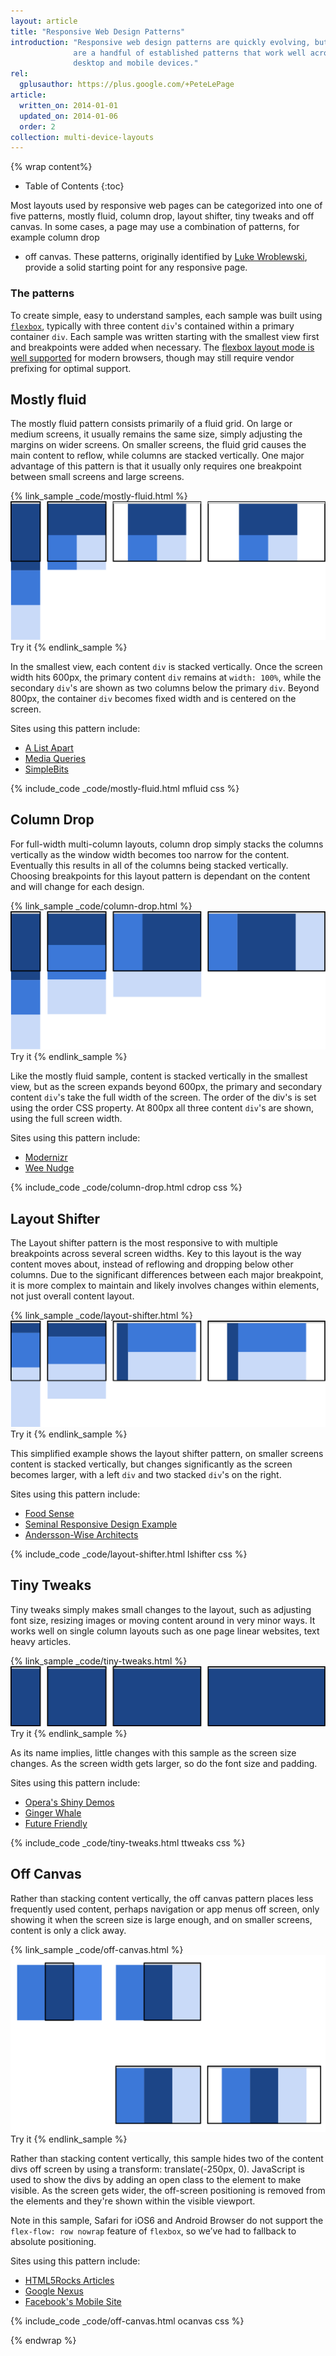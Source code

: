 ```yaml
---
layout: article
title: "Responsive Web Design Patterns"
introduction: "Responsive web design patterns are quickly evolving, but there
              are a handful of established patterns that work well across the 
              desktop and mobile devices."
rel:
  gplusauthor: https://plus.google.com/+PeteLePage
article:
  written_on: 2014-01-01
  updated_on: 2014-01-06
  order: 2
collection: multi-device-layouts
---
```


{% wrap content%}

* Table of Contents
{:toc}

Most layouts used by responsive web pages can be categorized into one of five 
patterns, mostly fluid, column drop, layout shifter, tiny tweaks and off canvas. 
In some cases, a page may use a combination of patterns, for example column drop 
+ off canvas.  These patterns, originally identified by [Luke 
Wroblewski](http://www.lukew.com/ff/entry.asp?1514), provide a solid starting 
point for any responsive page.

### The patterns

To create simple, easy to understand samples, each sample was built using 
[`flexbox`](https://developer.mozilla.org/en-US/docs/Web/Guide/CSS/Flexible_boxes), 
typically with three content `div`'s contained within a primary container `div`. 
 Each sample was written starting with the smallest view first and breakpoints 
were added when necessary.  The [flexbox layout mode is well 
supported](http://caniuse.com/#search=flexbox) for modern browsers, though may 
still require vendor prefixing for optimal support. 

## Mostly fluid

The mostly fluid pattern consists primarily of a fluid grid.  On large or medium 
screens, it usually remains the same size, simply adjusting the margins on wider 
screens.  On smaller screens, the fluid grid causes the main content to reflow, 
while columns are stacked vertically.  One major advantage of this pattern is 
that it usually only requires one breakpoint between small screens and large 
screens.

{% link_sample _code/mostly-fluid.html %}
  <img src="imgs/mostly-fluid.svg" />
  Try it
{% endlink_sample %}

In the smallest view, each content `div` is stacked vertically.  Once the screen 
width hits 600px, the primary content `div` remains at `width: 100%`, while the 
secondary `div`'s are shown as two columns below the primary `div`.  Beyond 
800px, the container `div` becomes fixed width and is centered on the screen.

Sites using this pattern include:

 * [A List Apart](http://mediaqueri.es/ala/)
 * [Media Queries](http://mediaqueri.es/)
 * [SimpleBits](http://simplebits.com/)


{% include_code _code/mostly-fluid.html mfluid css %}

## Column Drop

For full-width multi-column layouts, column drop simply stacks the columns 
vertically as the window width becomes too narrow for the content.  Eventually 
this results in all of the columns being stacked vertically.  Choosing 
breakpoints for this layout pattern is dependant on the content and will change 
for each design.

{% link_sample _code/column-drop.html %}
  <img src="imgs/column-drop.svg" />
  Try it
{% endlink_sample %}

Like the mostly fluid sample, content is stacked vertically in the smallest 
view, but as the screen expands beyond 600px, the primary and secondary content 
`div`'s take the full width of the screen.  The order of the div's is set using 
the order CSS property.  At 800px all three content `div`'s are shown, using the 
full screen width.  

Sites using this pattern include:

 * [Modernizr](http://modernizr.com/)
 * [Wee Nudge](http://weenudge.com/)

{% include_code _code/column-drop.html cdrop css %}

## Layout Shifter

The Layout shifter pattern is the most responsive to with multiple breakpoints 
across several screen widths.  Key to this layout is the way content moves 
about, instead of reflowing and dropping below other columns.  Due to the 
significant differences between each major breakpoint, it is more complex to 
maintain and likely involves changes within elements, not just overall content 
layout.

{% link_sample _code/layout-shifter.html %}
  <img src="imgs/layout-shifter.svg" />
  Try it
{% endlink_sample %}

This simplified example shows the layout shifter pattern, on smaller screens 
content is stacked vertically, but changes significantly as the screen becomes 
larger, with a left `div` and two stacked `div`'s on the right.

Sites using this pattern include:

 * [Food Sense](http://foodsense.is/)
 * [Seminal Responsive Design 
  Example](http://alistapart.com/d/responsive-web-design/ex/ex-site-FINAL.html)
 * [Andersson-Wise Architects](http://www.anderssonwise.com/)

{% include_code _code/layout-shifter.html lshifter css %}

## Tiny Tweaks

Tiny tweaks simply makes small changes to the layout, such as adjusting font 
size, resizing images or moving content around in very minor ways.  It works 
well on single column layouts such as one page linear websites, text heavy 
articles.

{% link_sample _code/tiny-tweaks.html %}
  <img src="imgs/tiny-tweaks.svg" />
  Try it
{% endlink_sample %}

As its name implies, little changes with this sample as the screen size changes. 
 As the screen width gets larger, so do the font size and padding.

Sites using this pattern include:

 * [Opera's Shiny Demos](http://shinydemos.com/)
 * [Ginger Whale](http://gingerwhale.com/)
 * [Future Friendly](http://futurefriendlyweb.com/)

{% include_code _code/tiny-tweaks.html ttweaks css %}

## Off Canvas

Rather than stacking content vertically, the off canvas pattern places less 
frequently used content, perhaps navigation or app menus off screen, only 
showing it when the screen size is large enough, and on smaller screens, content 
is only a click away.   

{% link_sample _code/off-canvas.html %}
  <img src="imgs/off-canvas.svg" />
  Try it
{% endlink_sample %}

Rather than stacking content vertically, this sample hides two of the content 
divs off screen by using a transform: translate(-250px, 0).  JavaScript is used 
to show the divs by adding an open class to the element to make visible.  As the 
screen gets wider, the off-screen positioning is removed from the elements and 
they're shown within the visible viewport.

Note in this sample, Safari for iOS6 and Android Browser do not support the 
`flex-flow: row nowrap` feature of `flexbox`, so we’ve had to fallback to 
absolute positioning.

Sites using this pattern include:

 * [HTML5Rocks 
  Articles](http://www.html5rocks.com/en/tutorials/developertools/async-call-stack/)
 * [Google Nexus](http://www.google.com/nexus/)
 * [Facebook's Mobile Site](https://m.facebook.com/)

{% include_code _code/off-canvas.html ocanvas css %}

{% endwrap %}
